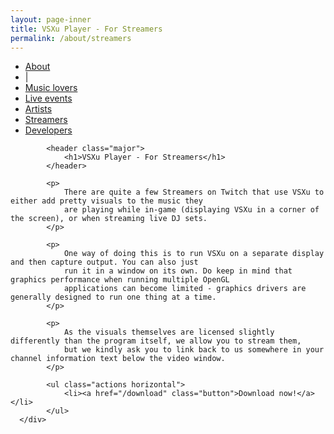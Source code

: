 ```yaml
---
layout: page-inner
title: VSXu Player - For Streamers
permalink: /about/streamers
---
```

<div id="main" class="alt">
    <section id="one">
        <div class="inner">
            <ul class="actions horizontal">
                <li><a href="/about" class="button">About</a></li>
                <li>|</li>
                <li><a href="/about/music-lovers" class="button">Music lovers</a></li>
                <li><a href="/about/live-events" class="button">Live events</a></li>
                <li><a href="/about/artists" class="button">Artists</a></li>
                <li><a href="/about/streamers" class="button special">Streamers</a></li>
                <li><a href="/about/developers" class="button">Developers</a></li>
            </ul>
            
            <header class="major">
                <h1>VSXu Player - For Streamers</h1>
            </header>
              
            <p>
                There are quite a few Streamers on Twitch that use VSXu to either add pretty visuals to the music they 
                are playing while in-game (displaying VSXu in a corner of the screen), or when streaming live DJ sets.
            </p>
            
            <p>
                One way of doing this is to run VSXu on a separate display and then capture output. You can also just
                run it in a window on its own. Do keep in mind that graphics performance when running multiple OpenGL
                applications can become limited - graphics drivers are generally designed to run one thing at a time.
            </p>
      
            <p>
                As the visuals themselves are licensed slightly differently than the program itself, we allow you to stream them,
                but we kindly ask you to link back to us somewhere in your channel information text below the video window.
            </p>

            <ul class="actions horizontal">
                <li><a href="/download" class="button">Download now!</a></li>
            </ul>
      </div>
  </section>
</div>
